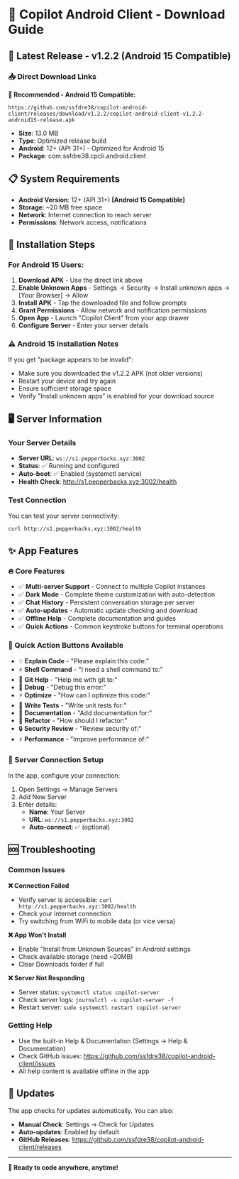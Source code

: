 # 📱 Copilot Android Client - Download Guide

## 🚀 Latest Release - v1.2.2 (Android 15 Compatible)

### 📥 Direct Download Links

**🎯 Recommended - Android 15 Compatible:**
```
https://github.com/ssfdre38/copilot-android-client/releases/download/v1.2.2/copilot-android-client-v1.2.2-android15-release.apk
```
- **Size**: 13.0 MB
- **Type**: Optimized release build
- **Android**: 12+ (API 31+) - Optimized for Android 15
- **Package**: com.ssfdre38.cpcli.android.client

## 📋 System Requirements

- **Android Version**: 12+ (API 31+) **[Android 15 Compatible]**
- **Storage**: ~20 MB free space
- **Network**: Internet connection to reach server
- **Permissions**: Network access, notifications

## 🔧 Installation Steps

### For Android 15 Users:
1. **Download APK** - Use the direct link above
2. **Enable Unknown Apps** - Settings → Security → Install unknown apps → [Your Browser] → Allow
3. **Install APK** - Tap the downloaded file and follow prompts
4. **Grant Permissions** - Allow network and notification permissions
5. **Open App** - Launch "Copilot Client" from your app drawer
6. **Configure Server** - Enter your server details

### ⚠️ Android 15 Installation Notes

If you get "package appears to be invalid":
- Make sure you downloaded the v1.2.2 APK (not older versions)
- Restart your device and try again
- Ensure sufficient storage space
- Verify "Install unknown apps" is enabled for your download source

## 🖥️ Server Information

### Your Server Details
- **Server URL**: `ws://s1.pepperbacks.xyz:3002`
- **Status**: ✅ Running and configured
- **Auto-boot**: ✅ Enabled (systemctl service)
- **Health Check**: http://s1.pepperbacks.xyz:3002/health

### Test Connection
You can test your server connectivity:
```bash
curl http://s1.pepperbacks.xyz:3002/health
```

## ✨ App Features

### 🔥 Core Features
- ✅ **Multi-server Support** - Connect to multiple Copilot instances
- ✅ **Dark Mode** - Complete theme customization with auto-detection
- ✅ **Chat History** - Persistent conversation storage per server
- ✅ **Auto-updates** - Automatic update checking and download
- ✅ **Offline Help** - Complete documentation and guides
- ✅ **Quick Actions** - Common keystroke buttons for terminal operations

### 🎯 Quick Action Buttons Available
- 💡 **Explain Code** - "Please explain this code:"
- ⚡ **Shell Command** - "I need a shell command to:"
- 🔧 **Git Help** - "Help me with git to:"
- 🐛 **Debug** - "Debug this error:"
- ⚡ **Optimize** - "How can I optimize this code:"
- 🧪 **Write Tests** - "Write unit tests for:"
- 📝 **Documentation** - "Add documentation for:"
- 🔄 **Refactor** - "How should I refactor:"
- 🔒 **Security Review** - "Review security of:"
- ⚡ **Performance** - "Improve performance of:"

### 📱 Server Connection Setup
In the app, configure your connection:
1. Open Settings → Manage Servers
2. Add New Server
3. Enter details:
   - **Name**: Your Server
   - **URL**: `ws://s1.pepperbacks.xyz:3002`
   - **Auto-connect**: ✅ (optional)

## 🆘 Troubleshooting

### Common Issues

**❌ Connection Failed**
- Verify server is accessible: `curl http://s1.pepperbacks.xyz:3002/health`
- Check your internet connection
- Try switching from WiFi to mobile data (or vice versa)

**❌ App Won't Install**
- Enable "Install from Unknown Sources" in Android settings
- Check available storage (need ~20MB)
- Clear Downloads folder if full

**❌ Server Not Responding**
- Server status: `systemctl status copilot-server`
- Check server logs: `journalctl -u copilot-server -f`
- Restart server: `sudo systemctl restart copilot-server`

### Getting Help
- Use the built-in Help & Documentation (Settings → Help & Documentation)
- Check GitHub issues: https://github.com/ssfdre38/copilot-android-client/issues
- All help content is available offline in the app

## 🔄 Updates

The app checks for updates automatically. You can also:
- **Manual Check**: Settings → Check for Updates
- **Auto-updates**: Enabled by default
- **GitHub Releases**: https://github.com/ssfdre38/copilot-android-client/releases

---

**🎉 Ready to code anywhere, anytime!**
